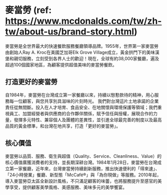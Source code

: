 # 麥當勞 (ref: https://www.mcdonalds.com/tw/zh-tw/about-us/brand-story.html)
麥當勞是全世界最大的快速餐飲服務餐廳領導品牌。1955年，世界第一家麥當勞由創始人Ray A. Kroc在美國芝加哥Elk Grove Village成立，黃金拱門下的美味漢堡和親切服務，立刻受到各界人士的歡迎！現在，全球有約38,000家餐廳，遍及超過100個國家地區，為顧客提供超值美味的麥當勞餐飲。

## 打造更好的麥當勞
自1984年，麥當勞在台灣成立第一家餐廳以來，持續以慇懃款待的精神，用心服務每一位顧客，與您共享別具滋味的片刻時光。
我們對台灣這片土地承諾的企業責任從無間斷。投入在人才培育、食品安全、在地關懷與環境保護等領域；我們重視員工、加盟經營者與供應商的合作夥伴關係，賦予信任與授權，展現合作的力量，發揮多元特性、兼容個人及團體的差異性，並引進全球最完善的制度以及最高品質的黃金標準，和台灣在地共享，打造「更好的麥當勞」。

## 核心價值
麥當勞以品質、服務、衛生與超值（Quality、Service、Cleanliness、Value）的核心價值廣獲消費者的支持，並長期深耕台灣。1984年1月28日，麥當勞在台灣成立第一家餐廳，近年來，台灣麥當勞持續創新服務，推出快速便利的「得來速」、「24小時營業」餐廳、新型態「McCafé®」與「為你現做」等服務。2010年起，導入麥當勞亞太區全新設計風格，不只滿足顧客的味蕾，也將服務提升至感官的美學享受，提供顧客美學風格、美感服務、美味多元的美學饗宴。